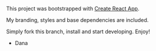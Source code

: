 This project was bootstrapped with [Create React App](https://github.com/facebook/create-react-app).

My branding, styles and base dependencies are included.

Simply fork this branch, install and start developing. Enjoy!

- Dana
